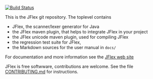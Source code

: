 [![Build Status](https://travis-ci.org/jflex-de/jflex.svg?branch=master)](https://travis-ci.org/jflex-de/jflex)

This is the JFlex git repository. The toplevel contains

 * JFlex, the scanner/lexer generator for Java
 * the JFlex maven plugin, that helps to integrate JFlex in your project
 * the JFlex unicode maven plugin, used for compiling JFlex
 * the regression test suite for JFlex,
 * the Markdown sources for the user manual in `docs/`

For documentation and more information see the [JFlex web site](http://jflex.de)

JFlex is free softwware, contributions are welcome.
See the file [CONTRIBUTING.md](CONTRIBUTING.md) for instructions.
